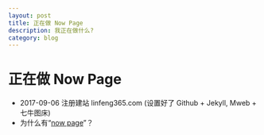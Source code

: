 ```yaml
---
layout: post
title: 正在做 Now Page
description: 我正在做什么?
category: blog
---
```


# 正在做 Now Page

* 2017-09-06 注册建站 linfeng365.com (设置好了 Github + Jekyll, Mweb + 七牛图床)
* 为什么有“[now page](http://nownownow.com/about)”？


